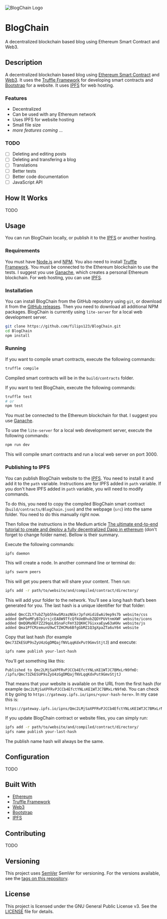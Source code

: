 ![BlogChain Logo](https://vectr.com/filips123/b1Bzz8jXxa.png?width=500&height=100&select=b1Bzz8jXxapage0)

BlogChain
=========
A decentralized blockchain based blog using Ethereum Smart Contract and Web3.

## Description
A decentralized blockchain based blog using [Ethereum Smart Contract](https://www.ethereum.org) and [Web3](https://github.com/ethereum/web3.js). It uses the [Truffle Framework](http://truffleframework.com) for developing smart contracts and [Bootstrap](https://getbootstrap.com) for a website. It uses [IPFS](https://ipfs.io) for web hosting.

### Features
- Decentralized
- Can be used with any Ethereum network
- Uses IPFS for website hosting
- Small file size
- *more features coming ...*

### TODO
- [ ] Deleting and editing posts
- [ ] Deleting and transfering a blog
- [ ] Translations
- [ ] Better tests
- [ ] Better code documentation
- [ ] JavaScript API

## How It Works
TODO

## Usage
You can run BlogChain locally, or publish it to the [IPFS](https://ipfs.io) or another hosting.

### Requirements
You must have [Node.js](https://nodejs.org) and [NPM](https://www.npmjs.com). You also need to install [Truffle Framework](http://truffleframework.com).
You must be connected to the Ethereum blockchain to use the tests. I suggest you use [Ganache](http://truffleframework.com/ganache), which creates a personal Ethereum blockchain.
For web hosting, you can use [IPFS](https://ipfs.io).

### Installation
You can install BlogChain from the GitHub repository using `git`, or download it from the [GitHub releases](https://github.com/filips123/BlogChain/releases).
Then you need to download all additional NPM packages. BlogChain is currently using `lite-server` for a local web development server.

```bash
git clone https://github.com/filips123/BlogChain.git
cd BlogChain
npm install
```

### Running
If you want to compile smart contracts, execute the following commands:
```bash
truffle compile
```
Compiled smart contracts will be in the `build/contracts` folder.

If you want to test BlogChain, execute the following commands:
```bash
truffle test
# or
npm test
```
You must be connected to the Ethereum blockchain for that. I suggest you use [Ganache](http://truffleframework.com/ganache).

To use the `lite-server` for a local web development server, execute the following commands:
```bash
npm run dev
```
This will compile smart contracts and run a local web server on port 3000.

### Publishing to IPFS
You can publish BlogChain website to the [IPFS](https://ipfs.io). You need to install it and add it to the `path` variable. Instructions are for IPFS added in `path` variable. If you don't have IPFS added in `path` variable, you will need to modify commands.

To do this, you need to copy the compiled BlogChain smart contract (`build/contracts/BlogChain.json`) and the webpage (`src`) into the same folder. You need to do this manually right now.

Then follow the instructions in the Medium article [The ultimate end-to-end tutorial to create and deploy a fully decentralized Dapp in ethereum](https://medium.com/@merunasgrincalaitis/the-ultimate-end-to-end-tutorial-to-create-and-deploy-a-fully-descentralized-dapp-in-ethereum-18f0cf6d7e0e#6513) (don't forget to change folder name). Bellow is their summary.

Execute the following commands:
```bash
ipfs daemon
```
This will create a node. In another command line or terminal do:
```bash
ipfs swarm peers
```
This will get you peers that will share your content. Then run:
```bash
ipfs add -r path/to/website/and/compiled/contract/directory/
```
This will add your folder to the network. You’ll see a long hash that’s been generated for you. The last hash is a unique identifier for that folder:
```
added QmcCZLY7ubZ7pb5hkwSMzazNGkrJpfsHidiEwAi9ep9s7b website/css
added QmPboMFyB7p1rsjcEA8W9TfcQfkUeBhubZQDYPUVtnmXWF website/icons
added QmQGMa9EFZZ29qoL8SnaFcFmY32QKHC7GixxaEyw63aKHv website/js
added Qma1PfCMzemunU9wCTZHCMo6BfgGbMZ1Q3gXpaZTa6uY64 website
```
Copy that last hash (for example `Qmc73ZkESUP9sZyU4zGgDMQajfNVLqqKdxPut9GmvStjtJ`) and execute:
```bash
ipfs name publish your-last-hash
```
You’ll get something like this:
```
Published to Qmc2LMjSaXPFRvPJCCb4EfctYNLsKE1WTJC7BMxLrN9fmD: /ipfs/Qmc73ZkESUP9sZyU4zGgDMQajfNVLqqKdxPut9GmvStjtJ
```
That means that your website is available on the URL from the first hash (for example `Qmc2LMjSaXPFRvPJCCb4EfctYNLsKE1WTJC7BMxLrN9fmD`. You can check it by going to `https://gateway.ipfs.io/ipns/<your-hash-here>`.
In my case this is:
```
https://gateway.ipfs.io/ipns/Qmc2LMjSaXPFRvPJCCb4EfctYNLsKE1WTJC7BMxLrN9fmD
```

If you update BlogChain contract or website files, you can simply run:
```bash
ipfs add -r path/to/website/and/compiled/contract/directory/
ipfs name publish your-last-hash
```
The publish name hash will always be the same.

## Configuration
TODO

## Built With
- [Ethereum](https://www.ethereum.org)
- [Truffle Framework](http://truffleframework.com)
- [Web3](https://github.com/ethereum/web3.js)
- [Bootstrap](https://getbootstrap.com)
- [IPFS](https://ipfs.io)

## Contributing
TODO

## Versioning
This project uses [SemVer](http://semver.org) SemVer for versioning. For the versions available, see the [tags on this repository](https://github.com/filips123/BlogChain/tags).

## License
This project is licensed under the GNU General Public License v3. See the [LICENSE](https://github.com/filips123/BlogChain/blob/master/LICENSE) file for details.
